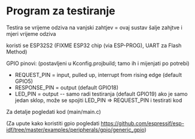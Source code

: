 # Program za testiranje

Testira se vrijeme odziva na vanjski zahtjev
= ovaj sustav šalje zahjtve i mjeri vrijeme odziva

koristi se ESP32S2 (FIXME ESP32 chip (via ESP-PROG), UART za Flash Method)

GPIO pinovi: (postavljeni u Kconfig.projbuild; tamo ih i mijenjati po potrebi)
- REQUEST_PIN  = input, pulled up, interrupt from rising edge (default GPIO5)
- RESPONSE_PIN = output (default GPIO18)
- LED_PIN      = output -- samo radi testiranja (default GPIO19) ako je samo jedan sklop, može se spojiti LED_PIN => REQUEST_PIN i testirati kod

Za detalje pogledati kod (main/main.c)

(Za upute kako koristiti gpio pogledati
 https://github.com/espressif/esp-idf/tree/master/examples/peripherals/gpio/generic_gpio)

